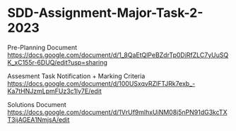 # SDD-Assignment-Major-Task-2-2023
Pre-Planning Document
https://docs.google.com/document/d/1_8QaEtQlPeBZdrTp0DiRfZLC7yUuSQK_xC155r-6DUQ/edit?usp=sharing

Assesment Task Notification + Marking Criteria
https://docs.google.com/document/d/100USxqvRZlFTJRk7exb_-Ka7tHNJzmLpmFUz3c1ly7E/edit

Solutions Document
https://docs.google.com/document/d/1VrUf9mlhxUiNM08j5nPN91dG3kcTXT3ijAGEA1NmjsA/edit
